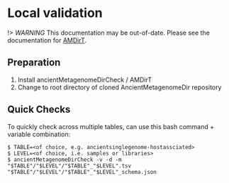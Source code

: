 # Local validation

!> _WARNING_ This documentation may be out-of-date. Please see the documentation for [AMDirT](https://amdirt.readthedocs.io/en/master/).

## Preparation

1. Install ancientMetagenomeDirCheck / AMDirT
2. Change to root directory of cloned AncientMetagenomeDir repository

## Quick Checks

To quickly check across multiple tables, can use this bash command + variable combination:

```
$ TABLE=<of choice, e.g. ancientsinglegenome-hostassciated>
$ LEVEL=<of choice, i.e. samples or libraries>
$ ancientMetagenomeDirCheck -v -d -m "$TABLE"/"$LEVEL"/"$TABLE"_"$LEVEL".tsv "$TABLE"/"$LEVEL"/"$TABLE"_"$LEVEL"_schema.json
```